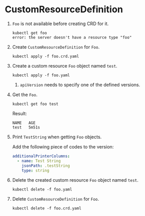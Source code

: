 # CustomResourceDefinition

1. `Foo` is not available before creating CRD for it.
    ```
    kubectl get foo
    error: the server doesn't have a resource type "foo"
    ```
1. Create `CustomResourceDefinition` for `Foo`.
    ```
    kubectl apply -f foo.crd.yaml
    ```
1. Create a custom resource `Foo` object named `test`.
    ```
    kubectl apply -f foo.yaml
    ```
    1. `apiVersion` needs to specify one of the defined versions.
1. Get the `Foo`.
    ```
    kubectl get foo test
    ```
    Result:
    ```
    NAME   AGE
    test   5m51s
    ```
1. Print `TestString` when getting `Foo` objects.

    Add the following piece of codes to the version:
    ```yaml
    additionalPrinterColumns:
      - name: Test String
        jsonPath: .testString
        type: string
    ```
1. Delete the created custom resource `Foo` object named `test`.
    ```
    kubectl delete -f foo.yaml
    ```
1. Delete `CustomResourceDefinition` for `Foo`.
    ```
    kubectl delete -f foo.crd.yaml
    ```
